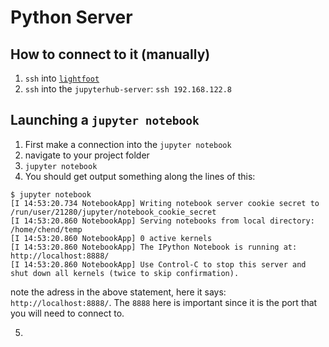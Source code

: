 # Python Server

## How to connect to it (manually)

1. `ssh` into [`lightfoot`]()
2. `ssh` into the `jupyterhub-server`: `ssh 192.168.122.8`


## Launching a `jupyter notebook`

1. First make a connection into the `jupyter notebook`
2. navigate to your project folder
3. `jupyter notebook`
4. You should get output something along the lines of this:

```
$ jupyter notebook
[I 14:53:20.734 NotebookApp] Writing notebook server cookie secret to /run/user/21280/jupyter/notebook_cookie_secret
[I 14:53:20.860 NotebookApp] Serving notebooks from local directory: /home/chend/temp
[I 14:53:20.860 NotebookApp] 0 active kernels 
[I 14:53:20.860 NotebookApp] The IPython Notebook is running at: http://localhost:8888/
[I 14:53:20.860 NotebookApp] Use Control-C to stop this server and shut down all kernels (twice to skip confirmation).
```
note the adress in the above statement, here it says: `http://localhost:8888/`.
The `8888` here is important since it is the port that you will need to connect to.

5. 
